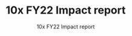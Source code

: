 ---
title: 10x FY22 Impact report
subtitle: 10x FY22 Impact report
year: 22
reportUrl: '/reports/_fy22-impact-report'
template: '1'

report_key: 'fy22'

navHeader: Happy reading.

excerpt: In FY22, 10x grew it’s growing cross-functional teams to deliver new solutions for the American public. BEARS (Benefits Eligibility Awareness Resource Service), graduated from 10x and is now the benefits locator tool on USAGov. Our work on a government-wide notification services is now refined for launch. And much of our work supported key American Rescue Plan initiatives.

intro: For FY22, 10x’s growing cross-functional team delivered new solutions for the American public. BEARS, the Benefits Eligibility Awareness Resource Service, graduated from 10x and is now the benefits locator tool on USAGov.  Our work on a government-wide notification service is now being refined for launch. And much of our work supported key American Rescue Plan initiatives. Learn more about what we’ve done and how we are using innovation to improve people’s experience with government.

---